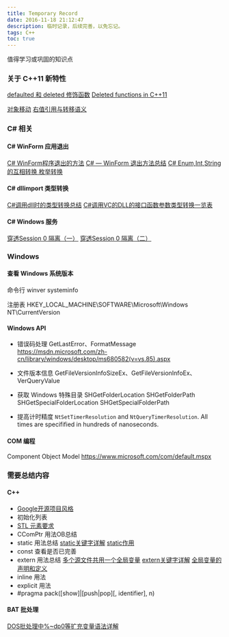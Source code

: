 ```yaml
---
title: Temporary Record
date: 2016-11-18 21:12:47
description: 临时记录，后续完善，以免忘记。
tags: C++
toc: true
---
```


值得学习或巩固的知识点
<!-- More -->

### 关于 C++11 新特性
[defaulted 和 deleted 修饰函数](https://www.ibm.com/developerworks/cn/aix/library/1212_lufang_c11new/)
[Deleted functions in C++11](https://www.ibm.com/developerworks/community/blogs/5894415f-be62-4bc0-81c5-3956e82276f3/entry/deleted_functions_in_c_11?lang=zh)

[对象移动](http://www.voidcn.com/blog/chj90220/article/p-6228769.html)
[右值引用与转移语义](http://www.ibm.com/developerworks/cn/aix/library/1307_lisl_c11/)

### C# 相关

#### C# WinForm 应用退出
[C# WinForm程序退出的方法](http://www.cnblogs.com/yugen/archive/2010/08/10/1796864.html)
[C# — WinForm 退出方法总结](http://blog.csdn.net/yl2isoft/article/details/38168681)
[C# Enum,Int,String的互相转换 枚举转换](http://www.cnblogs.com/pato/archive/2011/08/15/2139705.html)

#### C# dllimport 类型转换
[C#调用dll时的类型转换总结](http://blog.chinaunix.net/uid-16685753-id-2738234.html)
[C#调用VC的DLL的接口函数参数类型转换一览表](http://www.cnblogs.com/Huayuan/archive/2012/07/05/2577439.html)

#### C# Windows 服务
[穿透Session 0 隔离（一）](http://www.cnblogs.com/gnielee/archive/2010/04/07/session0-isolation-part1.html)
[穿透Session 0 隔离（二）](http://www.cnblogs.com/gnielee/archive/2010/04/08/session0-isolation-part2.html)

### Windows
#### 查看 Windows 系统版本

命令行
winver
systeminfo

注册表
HKEY_LOCAL_MACHINE\SOFTWARE\Microsoft\Windows NT\CurrentVersion

#### Windows API
* 错误码处理
    GetLastError、FormatMessage
    https://msdn.microsoft.com/zh-cn/library/windows/desktop/ms680582(v=vs.85).aspx

* 文件版本信息
    GetFileVersionInfoSizeEx、GetFileVersionInfoEx、VerQueryValue

* 获取 Windows 特殊目录
    SHGetFolderLocation 
    SHGetFolderPath 
    SHGetSpecialFolderLocation 
    SHGetSpecialFolderPath 
* 提高计时精度
    `NtSetTimerResolution` and `NtQueryTimerResolution`. All times are specifified in hundreds of nanoseconds.

#### COM 编程
Component Object Model
https://www.microsoft.com/com/default.mspx

### 需要总结内容
#### C++ 
* [Google开源项目风格](http://zh-google-styleguide.readthedocs.io/en/latest/google-cpp-styleguide/classes/)
* 初始化列表
* [STL 元素要求](http://jimmyleeee.blog.163.com/blog/static/930961820097510528758/)
* CComPtr 用法OB总结
* static 用法总结
    [static关键字详解](http://www.cnblogs.com/yc_sunniwell/archive/2010/07/14/1777441.html)
    [static作用](http://www.cnblogs.com/stoneJin/archive/2011/09/21/2183313.html)
* const 查看是否已完善
* extern 用法总结
    [多个源文件共用一个全局变量](http://blog.sina.com.cn/s/blog_74a459380101rjh4.html)
    [extern关键字详解](http://www.cnblogs.com/yc_sunniwell/archive/2010/07/14/1777431.html)
    [全局变量的声明和定义](http://blog.csdn.net/candyliuxj/article/details/7853938)
* inline 用法
* explicit 用法
* #pragma pack([show]|[push|pop][, identifier], n)

#### BAT 批处理
[DOS批处理中%~dp0等扩充变量语法详解](http://www.jb51.net/article/97588.htm)


